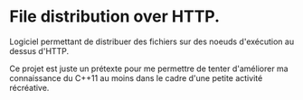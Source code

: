 # File distribution over HTTP.

Logiciel permettant de distribuer des fichiers sur des noeuds d'exécution au dessus d'HTTP.

Ce projet est juste un prétexte pour me permettre de tenter d'améliorer ma connaissance du C++11
au moins dans le cadre d'une petite activité récréative.

